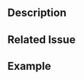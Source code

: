 <!-- 
Maintainers: This issue template comes from https://github.com/getwilds/.github
You're encouraged to add your own that's optimized for your repo -->

<!--- Provide a general summary of your changes in the Title above -->

## Description
<!--- Describe your changes -->

## Related Issue
<!--- if this closes an issue make sure include e.g., "fix #4"
or similar - or if just relates to an issue make sure to mention
it like "#4" -->

## Example
<!--- if introducing a new feature or changing behavior of existing
methods/functions, include a brief example if possible -->
